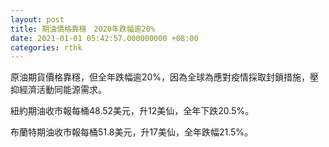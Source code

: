 ```yaml
---
layout: post
title: 期油價格靠穩　2020年跌幅逾20%
date: 2021-01-01 05:42:57.000000000 +08:00
categories: rthk
---
```


原油期貨價格靠穩，但全年跌幅逾20%，因為全球為應對疫情採取封鎖措施，壓抑經濟活動同能源需求。

紐約期油收市報每桶48.52美元，升12美仙，全年下跌20.5%。

布蘭特期油收市報每桶51.8美元，升17美仙，全年跌幅21.5%。
